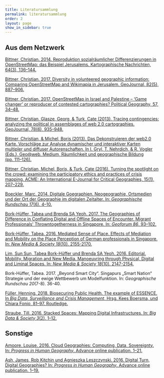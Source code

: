 ```yaml
---
title: Literatursammlung
permalink: literatursammlung
order: 2
layout: page
show_in_sidebar: true
---
```


## Aus dem Netzwerk
[Bittner, Christian. 2014. Reproduktion sozialräumlicher Differenzierungen in OpenStreetMap: das Beispiel Jerusalems. Kartographische Nachrichten, 64(3), 136–144.](http://www.geographie.nat.uni-erlangen.de/wp-content/uploads/Bittner-2014-Reproduktion-sozialr%C3%A4umlicher-Differenzierungen-in-OpenStreetMap.pdf)

[Bittner, Christian. 2017. Diversity in volunteered geographic information: Comparing OpenStreetMap and Wikimapia in Jerusalem. GeoJournal, 82(5), 887–906.](https://link.springer.com/article/10.1007/s10708-016-9721-3)

[Bittner, Christian. 2017. OpenStreetMap in Israel and Palestine – ‘Game changer’ or reproducer of contested cartographies? Political Geography, 57, 34–48.](http://www.sciencedirect.com/science/article/pii/S096262981630035X)

[Bittner, Christian, Glasze, Georg, & Turk, Cate (2013). Tracing contingencies: analyzing the political in assemblages of web 2.0 cartographies. GeoJournal, 78(6), 935–948.](http://www.geographie.nat.uni-erlangen.de/wp-content/uploads/Bittner-Glasze-et-al.-2013-Tracing-contingencies.pdf)

[Bittner, Christian, & Michel, Boris (2013). Das Dekonstruieren der web2.0 Karte. Vorschläge zur Analyse dynamischer und interaktiver Karten multipler und diffuser Autorenschaften. In I. Gryl, T. Nehrdich, & R. Vogler (Eds.), Geo@web. Medium, Räumlichkeit und geographische Bildung (pp. 111–126).](http://www.geographie.nat.uni-erlangen.de/wp-content/uploads/Bittner-Michel-2013-Das-Dekonstruieren-der-web2.0-Karte.pdf)

[Bittner, Christian, Michel, Boris, & Turk, Cate (2016). Turning the spotlight on the crowd: examining the participatory ethics and practices of crisis mapping. ACME: An International E-Journal for Critical Geographies, 15(1), 207–229.](http://ojs.unbc.ca/index.php/acme/article/view/1238/1165)

[Boeckler, Marc. 2014. Digitale Goegraphien. Neogeographie, Ortsmedien und der Ort der Geographie im digitalen Zeitalter. In: *Geographische Rundschau 17*(6). 4–10.](http://www.geographischerundschau.de/heft/51140600/Ausgabe-Juni-Heft-6-2014-Digitale-Geographie)

[Bork-Hüffer, Tabea und Brenda SA Yeoh. 2017. The Geographies of Difference in Conflating Digital and Offline Spaces of Encounter. Migrant Professionals' Throwntogetherness in Singapore. In: *Geoforum 86*. 93–102.](https://authors.elsevier.com/a/1VlOO3pILIFJ0)

[Bork-Hüffer, Tabea. 2016. Mediated Sense of Place. Effects of Mediation and Mobility on the Place Perception of German professionals in Singapore. In: *New Media & Society 18*(10). 2155-2170.](http://journals.sagepub.com/doi/abs/10.1177/1461444816655611)

[Lim, Sun Sun, Tabea Bork-Hüffer und Brenda SA Yeoh. 2016. Editorial. Mobility, Migration and New Media. Manoeuvring through Physical, Digital and Liminal Spaces. In: *New Media & Society 18*(10). 2147-2154.](http://journals.sagepub.com/doi/abs/10.1177/1461444816655610?rss=1)

Bork-Hüffer, Tabea. 2017. „Beyond Smart City“. Singapurs „Smart Nation“ Strategie und der ewige Wettbewerb um Modelfunktion. In: *Geographische Rundschau 20*(7-8). 36-40.

[Füller, Henning. 2018. Biosecuring Public Health. The example of ESSENCE. In *Big Data, Surveillance and Crisis Management*, Hrsg. Kees Boersma, und Chiara Fonio, 81–97. Routledge.](https://www.routledge.com/Big-Data-Surveillance-and-Crisis-Management/Boersma-Fonio/p/book/9781138195431)

[Straube, Till. 2016. Stacked Spaces: Mapping Digital Infrastructures. In: *Big Data & Society 3*(2). 1–12.](http://bds.sagepub.com/content/3/2/2053951716642456)

## Sonstige

[Amoore, Louise. 2016. Cloud Geographies: Computing, Data, Sovereignty. In: *Progress in Human Geography*. Advance online publication. 1–21.](http://phg.sagepub.com/content/early/2016/08/10/0309132516662147.abstract)

[Ash, James, Rob Kitchin und Agnieszka Leszczynski. 2016. Digital Turn, Digital Geographies? In: *Progress in Human Geography*. Advance online publication. 1–19.](http://phg.sagepub.com/content/early/2016/08/23/0309132516664800.abstract)
